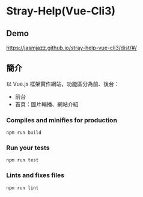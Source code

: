 # Stray-Help(Vue-Cli3)

## Demo

https://jasmjazz.github.io/stray-help-vue-cli3/dist/#/


## 簡介

以 Vue.js 框架實作網站，功能區分為前、後台：  
* 前台  
*   首頁：圖片輪播、網站介紹


### Compiles and minifies for production
```
npm run build
```

### Run your tests
```
npm run test
```

### Lints and fixes files
```
npm run lint
```
